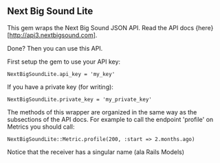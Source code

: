 Next Big Sound Lite
--

This gem wraps the Next Big Sound JSON API. Read the API docs {here}[http://api3.nextbigsound.com].

Done? Then you can use this API.

First setup the gem to use your API key:

    NextBigSoundLite.api_key = 'my_key'
    
If you have a private key (for writing):

    NextBigSoundLite.private_key = 'my_private_key'

The methods of this wrapper are organized in the same way as the subsections of the API docs. For example to call the endpoint 'profile' on Metrics you should call:
    
    NextBigSoundLite::Metric.profile(200, :start => 2.months.ago)

Notice that the receiver has a singular name (ala Rails Models)